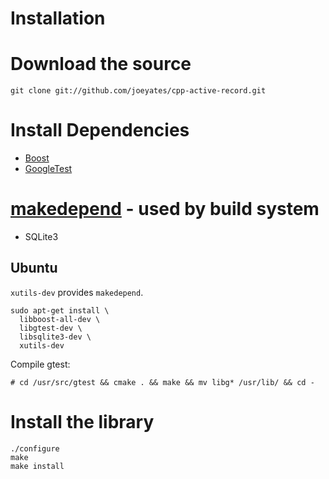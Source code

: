 # Installation

# Download the source

```
git clone git://github.com/joeyates/cpp-active-record.git
```

# Install Dependencies

- [Boost](http://www.boost.org/)
- [GoogleTest](http://code.google.com/p/googletest/)
# [makedepend](http://linux.die.net/man/1/makedepend) - used by build system
- SQLite3

## Ubuntu

`xutils-dev` provides `makedepend`.

```shell
sudo apt-get install \
  libboost-all-dev \
  libgtest-dev \
  libsqlite3-dev \
  xutils-dev
```

Compile gtest:

```shell
# cd /usr/src/gtest && cmake . && make && mv libg* /usr/lib/ && cd -
```

# Install the library

```shell
./configure
make
make install
```
